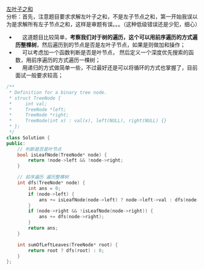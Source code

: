 [左叶子之和](https://leetcode-cn.com/problems/sum-of-left-leaves/)     
分析：首先，注意题目要求求解左叶子之和，不是左子节点之和，第一开始我误以为是求解所有左子节点之和，这样是审题有误。。。（这种低级错误还是少犯，细心）    
* &emsp; 这道题目比较简单，**考察我们对于树的遍历，这个可以用前序遍历的方式遍历整棵树**，然后遍历到的节点是否是左叶子节点，如果是则做加和操作；    
* &emsp; 可以考虑加一个函数判断是否是叶节点， 然后定义一个深度优先搜索的函数，用前序遍历的方式遍历一棵树；    
* &emsp; 用递归的方式做简单一些，不过最好还是可以将循环的方式也掌握了，目前面试一般要求较高；    
```C++
/**
 * Definition for a binary tree node.
 * struct TreeNode {
 *     int val;
 *     TreeNode *left;
 *     TreeNode *right;
 *     TreeNode(int x) : val(x), left(NULL), right(NULL) {}
 * };
 */
class Solution {
public:
    // 判断是否是叶节点
    bool isLeafNode(TreeNode* node) {
        return !node->left && !node->right;
    }

    // 前序遍历 遍历整棵树
    int dfs(TreeNode* node) {
        int ans = 0;
        if (node->left) {
            ans += isLeafNode(node->left) ? node->left->val : dfs(node->left);
        }
        if (node->right && !isLeafNode(node->right)) {
            ans += dfs(node->right);
        }
        return ans;
    }

    int sumOfLeftLeaves(TreeNode* root) {
        return root ? dfs(root) : 0;
    }
};

```
